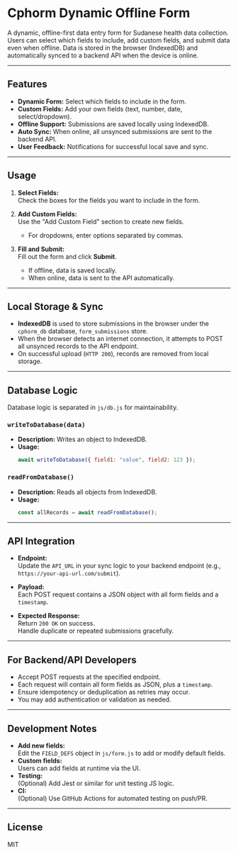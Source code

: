 # Cphorm Dynamic Offline Form

A dynamic, offline-first data entry form for Sudanese health data collection.  
Users can select which fields to include, add custom fields, and submit data even when offline. Data is stored in the browser (IndexedDB) and automatically synced to a backend API when the device is online.

---

## Features

- **Dynamic Form:** Select which fields to include in the form.
- **Custom Fields:** Add your own fields (text, number, date, select/dropdown).
- **Offline Support:** Submissions are saved locally using IndexedDB.
- **Auto Sync:** When online, all unsynced submissions are sent to the backend API.
- **User Feedback:** Notifications for successful local save and sync.

---

## Usage

1. **Select Fields:**  
   Check the boxes for the fields you want to include in the form.

2. **Add Custom Fields:**  
   Use the "Add Custom Field" section to create new fields.  
   - For dropdowns, enter options separated by commas.

3. **Fill and Submit:**  
   Fill out the form and click **Submit**.  
   - If offline, data is saved locally.
   - When online, data is sent to the API automatically.

---

## Local Storage & Sync

- **IndexedDB** is used to store submissions in the browser under the `cphorm_db` database, `form_submissions` store.
- When the browser detects an internet connection, it attempts to POST all unsynced records to the API endpoint.
- On successful upload (`HTTP 200`), records are removed from local storage.

---

## Database Logic

Database logic is separated in `js/db.js` for maintainability.

### `writeToDatabase(data)`
- **Description:** Writes an object to IndexedDB.
- **Usage:**  
  ```js
  await writeToDatabase({ field1: "value", field2: 123 });
  ```

### `readFromDatabase()`
- **Description:** Reads all objects from IndexedDB.
- **Usage:**  
  ```js
  const allRecords = await readFromDatabase();
  ```

---

## API Integration

- **Endpoint:**  
  Update the `API_URL` in your sync logic to your backend endpoint (e.g., `https://your-api-url.com/submit`).

- **Payload:**  
  Each POST request contains a JSON object with all form fields and a `timestamp`.

- **Expected Response:**  
  Return `200 OK` on success.  
  Handle duplicate or repeated submissions gracefully.

---

## For Backend/API Developers

- Accept POST requests at the specified endpoint.
- Each request will contain all form fields as JSON, plus a `timestamp`.
- Ensure idempotency or deduplication as retries may occur.
- You may add authentication or validation as needed.

---

## Development Notes

- **Add new fields:**  
  Edit the `FIELD_DEFS` object in `js/form.js` to add or modify default fields.
- **Custom fields:**  
  Users can add fields at runtime via the UI.
- **Testing:**  
  (Optional) Add Jest or similar for unit testing JS logic.
- **CI:**  
  (Optional) Use GitHub Actions for automated testing on push/PR.

---

## License

MIT